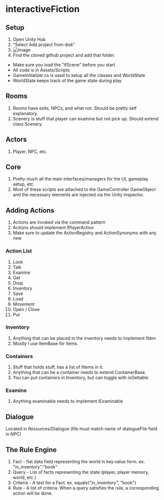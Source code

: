 # interactiveFiction

## Setup
1. Open Unity Hub
2. "Select Add project from disk"
3. ![image](https://github.com/user-attachments/assets/9416fd4a-d36b-479b-a762-22a4fda393bf)
4. Find the cloned github project and add that folder.

- Make sure you load the "ifScene" before you start.
- All code is in Assets/Scripts
- GameInitializer.cs is used to setup all the classes and WorldState
- WorldState keeps track of the game state during play

## Rooms
1. Rooms have exits, NPCs, and what not. Should be pretty self explanatory.
2. Scenery is stuff that player can examine but not pick up. Should extend class Scenery.

## Actors
1. Player, NPC, etc.

## Core
1. Pretty much all the main interfaces/managers for the UI, gameplay setup, etc.
2. Most of these scripts are attached to the GameController GameObject and the necessary elements are injected via the Unity Inspector.

## Adding Actions
1. Actions are invoked via the command pattern
1. Actions should implement IPlayerAction
1. Make sure to update the ActionRegistry and ActionSynonyms with any new

### Action List
1. Look
2. Talk
3. Examine
4. Get
5. Drop
6. Inventory
7. Save
8. Load
9. Movement
10. Open / Close
11. Put

### Inventory
1. Anything that can be placed in the inventory needs to implement IItem
2. Mostly I use ItemBase for items.

### Containers
1. Stuff that holds stuff, has a list of IItems in it.
2. Anything that can be a container needs to extend ContainerBase.
3. You can put containers in Inventory, but can toggle with isGettable

### Examine
1. Anything examinable needs to implement IExaminable

## Dialogue
Located in Resources/Dialogue (file must match name of dialogueFile field in NPC)

## The Rule Engine
1. Fact - flat data field representing the world in key:value form. ex. "in_inventory":"book" 
2. Query - List of facts representing the state (player, player memory, world, etc.)
3. Criteria - A test for a Fact. ex. equals("in_inventory", "book")
4. Rule - A list of criteria. When a query satisfies the rule, a corresponding action will be done.
